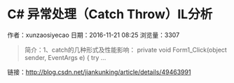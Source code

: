 # C# 异常处理（Catch  Throw）IL分析
作者：xunzaosiyecao
日期：2016-11-21 08:25
浏览量：3307
> 简介：1、catch的几种形式及性能影响： private void Form1_Click(object sender, EventArgs e)
        {
            try
  ...

 链接：http://blog.csdn.net/jiankunking/article/details/49463991

